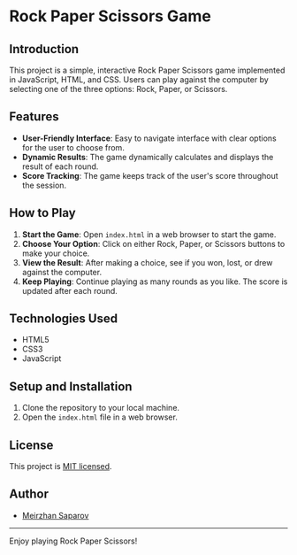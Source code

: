 # Rock Paper Scissors Game

## Introduction
This project is a simple, interactive Rock Paper Scissors game implemented in JavaScript, HTML, and CSS. Users can play against the computer by selecting one of the three options: Rock, Paper, or Scissors.

## Features
- **User-Friendly Interface**: Easy to navigate interface with clear options for the user to choose from.
- **Dynamic Results**: The game dynamically calculates and displays the result of each round.
- **Score Tracking**: The game keeps track of the user's score throughout the session.

## How to Play
1. **Start the Game**: Open `index.html` in a web browser to start the game.
2. **Choose Your Option**: Click on either Rock, Paper, or Scissors buttons to make your choice.
3. **View the Result**: After making a choice, see if you won, lost, or drew against the computer.
4. **Keep Playing**: Continue playing as many rounds as you like. The score is updated after each round.

## Technologies Used
- HTML5
- CSS3
- JavaScript

## Setup and Installation
1. Clone the repository to your local machine.
2. Open the `index.html` file in a web browser.

## License
This project is [MIT licensed](link-to-your-license).

## Author
- [Meirzhan Saparov](https://github.com/Meirzhan05)

---

Enjoy playing Rock Paper Scissors!
